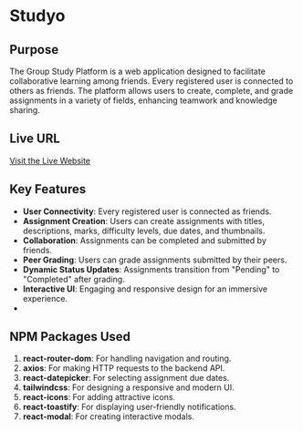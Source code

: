 # Studyo

## Purpose

The Group Study Platform is a web application designed to facilitate collaborative learning among friends. Every registered user is connected to others as friends. The platform allows users to create, complete, and grade assignments in a variety of fields, enhancing teamwork and knowledge sharing.

## Live URL

[Visit the Live Website](#https://studyo-7b463.web.app/)

## Key Features

- **User Connectivity**: Every registered user is connected as friends.
- **Assignment Creation**: Users can create assignments with titles, descriptions, marks, difficulty levels, due dates, and thumbnails.
- **Collaboration**: Assignments can be completed and submitted by friends.
- **Peer Grading**: Users can grade assignments submitted by their peers.
- **Dynamic Status Updates**: Assignments transition from "Pending" to "Completed" after grading.
- **Interactive UI**: Engaging and responsive design for an immersive experience.
-

## NPM Packages Used

1. **react-router-dom**: For handling navigation and routing.
2. **axios**: For making HTTP requests to the backend API.
3. **react-datepicker**: For selecting assignment due dates.
4. **tailwindcss**: For designing a responsive and modern UI.
5. **react-icons**: For adding attractive icons.
6. **react-toastify**: For displaying user-friendly notifications.
7. **react-modal**: For creating interactive modals.
